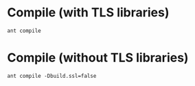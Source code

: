 Compile (with TLS libraries)
============================

	ant compile
	
	
Compile (without TLS libraries)
===============================

	ant compile -Dbuild.ssl=false
	


